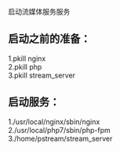 启动流媒体服务服务

启动之前的准备：    
---------------
1.pkill nginx   
2.pkill php   
3.pkill stream_server   

启动服务：   
---------------
1./usr/local/nginx/sbin/nginx    
2./usr/local/php7/sbin/php-fpm      
3./home/pstream/stream_server   
